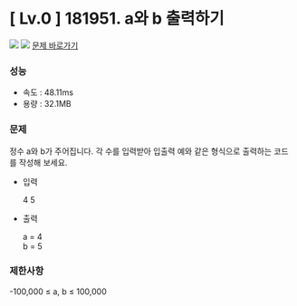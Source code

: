 # [ Lv.0 ] 181951. a와 b 출력하기

<img src="https://img.shields.io/badge/JavaScript-orange?style=flat&logo=javascript&logoColor=auto"/> <img src="https://img.shields.io/badge/Python-green?style=flat&logo=python&logoColor=auto"/> [문제 바로가기](https://school.programmers.co.kr/learn/courses/30/lessons/181951)

### 성능
- 속도 : 48.11ms 
- 용량 : 32.1MB

### 문제
정수 a와 b가 주어집니다. 각 수를 입력받아 입출력 예와 같은 형식으로 출력하는 코드를 작성해 보세요.

- 입력

    4 5

- 출력

    a = 4<br>
    b = 5

### 제한사항
-100,000 ≤ a, b ≤ 100,000